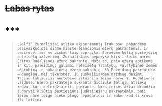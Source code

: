 # ~~Labas rytas~~

# ***
>
>```
> „Delfi“ žurnalistai atliko eksperimentą Trakuose: pabandėme pasivaikščioti šiame mieste esančiomis ežerų pakrantėmis. Ir pasirodo, kad ne viskas taip paprasta. Suradome kelią pastojusių neteisėtų užtvėrimų. Žurnalistams nepavyko kirsti Seimo narės Editos Rudelienės ežero pakrantę. Maža to, prie ežerų aptikome ir kitų pažeidimų: galimai neteisėtų ?statybų, valstybinės žemės užgrobimą ir nukasinėtą ežero pakrantę. 53 Pažeidimų pakrantėse – daugiau, nei tikėjomės. Jų suskaičiavome maždaug dešimt. Tačiau labiausiai nustebino situacija Seimo narės E. Rudelienės valdose. Ežero pakrantėje sukrauta didžiulė žaliųjų atliekų krūva, kuri neleidžia eiti pakrante. Nors teisės aktai draudžia  sudaryti kliūtis pėstiesiems judėti ežerų pakrantėmis, pati Seimo narė teigė nieko blogo nepadariusi ir sako, kad ši krūva tik laikina.
>```


